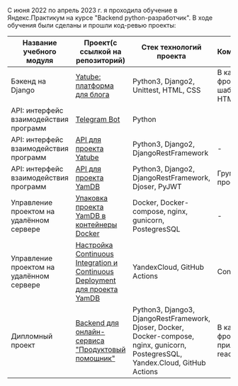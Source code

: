 С июня 2022 по апрель 2023 г. я проходила обучение в Яндекс.Практикум на курсе "Backend python-разработчик". 
В ходе обучения были сделаны и прошли код-ревью проекты:
 
 | Название учебного модуля  | Проект(с ссылкой на репозиторий) | Стек технологий проекта |  Комментарии |
| ------------- | ------------- | ------------- | ------------- |
| Бэкенд на Django  | [Yatube: платформа для блога](https://github.com/yanastasya/yatube_django_project)| Python3, Django2, Unittest, HTML, CSS  |В качестве фроненда - шаблоны HTML |
| API: интерфейс взаимодействия программ  | [Telegram Bot](https://github.com/yanastasya/homework_bot)| Python  |   |
| API: интерфейс взаимодействия программ  | [API для проекта Yatube](https://github.com/yanastasya/api_final_yatube) | Python3, Django2, DjangoRestFramework | -  |
| API: интерфейс взаимодействия программ  | [API для проекта YamDB](https://github.com/yanastasya/api_yamdb) | Python3, Django2, DjangoRestFramework, Djoser, PyJWT | Групповой проект |
| Управление проектом на удалённом сервере | [Упаковка проекта YamDB в контейнеры Docker](https://github.com/yanastasya/api_yamdb-in-Docker)| Docker, Docker-compose, nginx, gunicorn, PostegresSQL | -  |
| Управление проектом на удалённом сервере |[ Настройка Continuous Integration и Continuous Deployment для проекта YamDB](https://github.com/yanastasya/api_yamdb-in-Docker-with-CI-and-CD)| YandexCloud, GitHub Actions  | Content Cell  |
| Дипломный проект | [Backend для онлайн-сервиса "Продуктовый помощник"](https://github.com/yanastasya/foodgram-project-react)  | Python3, Django3, DjangoRestFramework, Djoser, Docker, Docker-compose, nginx, gunicorn, PostegresSQL, Yandex.Cloud, GitHub Actions | В качестве фронта - приложение react |
